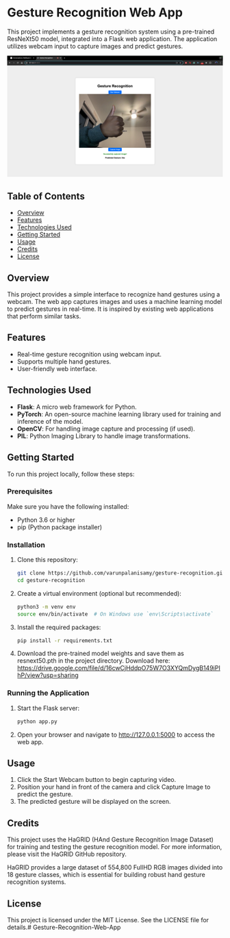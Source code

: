 # Gesture Recognition Web App

This project implements a gesture recognition system using a pre-trained ResNeXt50 model, integrated into a Flask web application. The application utilizes webcam input to capture images and predict gestures.

![Gesture Recognition Web App](screenshot.png)

## Table of Contents

- [Overview](#overview)
- [Features](#features)
- [Technologies Used](#technologies-used)
- [Getting Started](#getting-started)
- [Usage](#usage)
- [Credits](#credits)
- [License](#license)

## Overview

This project provides a simple interface to recognize hand gestures using a webcam. The web app captures images and uses a machine learning model to predict gestures in real-time. It is inspired by existing web applications that perform similar tasks.

## Features

- Real-time gesture recognition using webcam input.
- Supports multiple hand gestures.
- User-friendly web interface.

## Technologies Used

- **Flask**: A micro web framework for Python.
- **PyTorch**: An open-source machine learning library used for training and inference of the model.
- **OpenCV**: For handling image capture and processing (if used).
- **PIL**: Python Imaging Library to handle image transformations.

## Getting Started

To run this project locally, follow these steps:

### Prerequisites

Make sure you have the following installed:

- Python 3.6 or higher
- pip (Python package installer)

### Installation

1. Clone this repository:

   ```bash
   git clone https://github.com/varunpalanisamy/gesture-recognition.git
   cd gesture-recognition

2. Create a virtual environment (optional but recommended):

   ```bash
   python3 -m venv env
   source env/bin/activate  # On Windows use `env\Scripts\activate`
3. Install the required packages:

   ```bash
   pip install -r requirements.txt
   
4. Download the pre-trained model weights and save them as resnext50.pth in the project directory.
Download here: https://drive.google.com/file/d/16cwCjHddpO75W7O3XYQmDygB149iPIhP/view?usp=sharing



### Running the Application

1. Start the Flask server:

   ```bash
   python app.py

2. Open your browser and navigate to http://127.0.0.1:5000 to access the web app.

## Usage
1. Click the Start Webcam button to begin capturing video.
2. Position your hand in front of the camera and click Capture Image to predict the gesture.
3. The predicted gesture will be displayed on the screen.

## Credits
This project uses the HaGRID (HAnd Gesture Recognition Image Dataset) for training and testing the gesture recognition model. For more information, please visit the HaGRID GitHub repository.

HaGRID provides a large dataset of 554,800 FullHD RGB images divided into 18 gesture classes, which is essential for building robust hand gesture recognition systems.

## License
This project is licensed under the MIT License. See the LICENSE file for details.# Gesture-Recognition-Web-App

